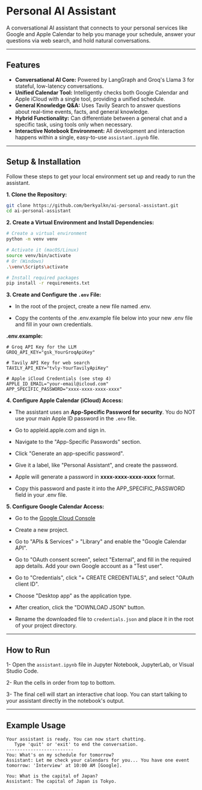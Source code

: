 # Personal AI Assistant


A conversational AI assistant that connects to your personal services like Google and Apple Calendar to help you manage your schedule, answer your questions via web search, and hold natural conversations.

---

## Features

- **Conversational AI Core:** Powered by LangGraph and Groq's Llama 3 for stateful, low-latency conversations.
- **Unified Calendar Tool:** Intelligently checks both Google Calendar and Apple iCloud with a single tool, providing a unified schedule.
- **General Knowledge Q&A:** Uses Tavily Search to answer questions about real-time events, facts, and general knowledge.
- **Hybrid Functionality:** Can differentiate between a general chat and a specific task, using tools only when necessary.
- **Interactive Notebook Environment:** All development and interaction happens within a single, easy-to-use `assistant.ipynb` file.

---


##  Setup & Installation

Follow these steps to get your local environment set up and ready to run the assistant.

**1. Clone the Repository:**

```bash
git clone https://github.com/berkyalkn/ai-personal-assistant.git
cd ai-personal-assistant
```

**2. Create a Virtual Environment and Install Dependencies:**

```bash
# Create a virtual environment
python -m venv venv

# Activate it (macOS/Linux)
source venv/bin/activate
# Or (Windows)
.\venv\Scripts\activate

# Install required packages
pip install -r requirements.txt
```

**3. Create and Configure the `.env` File:**

- In the root of the project, create a new file named .env.

-  Copy the contents of the .env.example file below into your new .env file and fill in your own credentials.


**.env.example:**

```
# Groq API Key for the LLM
GROQ_API_KEY="gsk_YourGroqApiKey"

# Tavily API Key for web search
TAVILY_API_KEY="tvly-YourTavilyApiKey"

# Apple iCloud Credentials (see step 4)
APPLE_ID_EMAIL="your-email@icloud.com"
APP_SPECIFIC_PASSWORD="xxxx-xxxx-xxxx-xxxx"
```

**4. Configure Apple Calendar (iCloud) Access:**

- The assistant uses an **App-Specific Password for security**. You do NOT use your main Apple ID password in the `.env` file.

- Go to appleid.apple.com and sign in.

- Navigate to the "App-Specific Passwords" section.

- Click "Generate an app-specific password".

- Give it a label, like "Personal Assistant", and create the password.

- Apple will generate a password in **xxxx-xxxx-xxxx-xxxx** format.

- Copy this password and paste it into the APP_SPECIFIC_PASSWORD field in your .env file.


**5. Configure Google Calendar Access:**

- Go to the [Google Cloud Console](https://console.cloud.google.com/)

- Create a new project.

- Go to "APIs & Services" > "Library" and enable the "Google Calendar API".

- Go to "OAuth consent screen", select "External", and fill in the required app details. Add your own Google account as a "Test user".

- Go to "Credentials", click "+ CREATE CREDENTIALS", and select "OAuth client ID".

- Choose "Desktop app" as the application type.

- After creation, click the "DOWNLOAD JSON" button.

- Rename the downloaded file to `credentials.json` and place it in the root of your project directory.

---

## How to Run

1- Open the `assistant.ipynb` file in Jupyter Notebook, JupyterLab, or Visual Studio Code.

2- Run the cells in order from top to bottom.

3- The final cell will start an interactive chat loop. You can start talking to your assistant directly in the notebook's output.

--- 

## Example Usage

```
Your assistant is ready. You can now start chatting.
   Type 'quit' or 'exit' to end the conversation.
-------------------------
You: What's on my schedule for tomorrow?
Assistant: Let me check your calendars for you... You have one event tomorrow: 'Interview' at 10:00 AM [Google].

You: What is the capital of Japan?
Assistant: The capital of Japan is Tokyo.
```